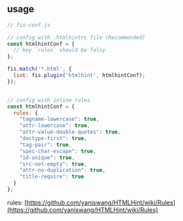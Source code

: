 <!-- markdownlint-disable MD002 MD041 -->

## usage

```js
// fis-conf.js

// config with .htmlhintrc file (Recommended)
const htmlhintConf = {
  // key `rules` should be falsy
};

fis.match('*.html', {
  lint: fis.plugin('htmlhint', htmlhintConf);
});


// config with inline rules
const htmlhintConf = {
  rules: {
    "tagname-lowercase": true,
    "attr-lowercase": true,
    "attr-value-double-quotes": true,
    "doctype-first": true,
    "tag-pair": true,
    "spec-char-escape": true,
    "id-unique": true,
    "src-not-empty": true,
    "attr-no-duplication": true,
    "title-require": true
  }
};
```

rules: [https://github.com/yaniswang/HTMLHint/wiki/Rules](https://github.com/yaniswang/HTMLHint/wiki/Rules)
